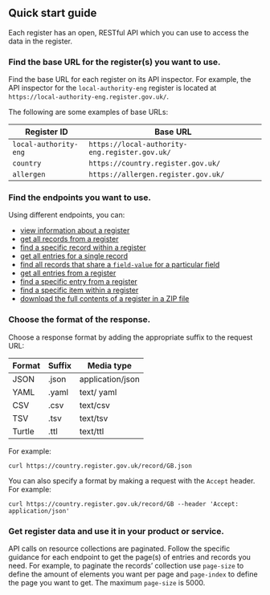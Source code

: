 ## Quick start guide

Each register has an open, RESTful API which you can use to access the data in the register. 

### Find the base URL for the register(s) you want to use.

Find the base URL for each register on its API inspector. For example, the API inspector for the `local-authority-eng` register is located at `https://local-authority-eng.register.gov.uk/`. 

The following are some examples of base URLs:

| Register ID | Base URL |
|----------|----------|
| `local-authority-eng`     | `https://local-authority-eng.register.gov.uk/`|
| `country` | `https://country.register.gov.uk/` |
| `allergen`  | `https://allergen.register.gov.uk/` |

### Find the endpoints you want to use.

Using different endpoints, you can:

* [view information about a register](#get-register) 
* [get all records from a register](#get-records) 
* [find a specific record within a register](#get-record-field-value) 
* [get all entries for a single record](#get-record-field-value-entries) 
* [find all records that share a `field-value` for a particular field](#get-records-field-name-field-value) 
* [get all entries from a register](#get-entries)
* [find a specific entry from a register](#get-entry-entry-number)
* [find a specific item within a register](#get-item-item-hash)
* [download the full contents of a register in a ZIP file](#get-download-register) 

### Choose the format of the response.

Choose a response format by adding the appropriate suffix to the request URL:

| Format | Suffix | Media type |
|--------|--------|------------|
| JSON | .json | application/json |
| YAML | .yaml | text/ yaml |
| CSV | .csv | text/csv |
| TSV | .tsv | text/tsv |
| Turtle | .ttl | text/ttl |

For example: 

```
curl https://country.register.gov.uk/record/GB.json
```

You can also specify a format by making a request with the `Accept` header. For example:

```
curl https://country.register.gov.uk/record/GB --header 'Accept: application/json'
```

### Get register data and use it in your product or service.

API calls on resource collections are paginated. Follow the specific guidance for each endpoint to get the page(s) of entries and records you need. For example, to paginate the records’ collection use `page-size` to define the amount of elements you want per page and `page-index` to define the page you want to get. The maximum `page-size` is 5000.
